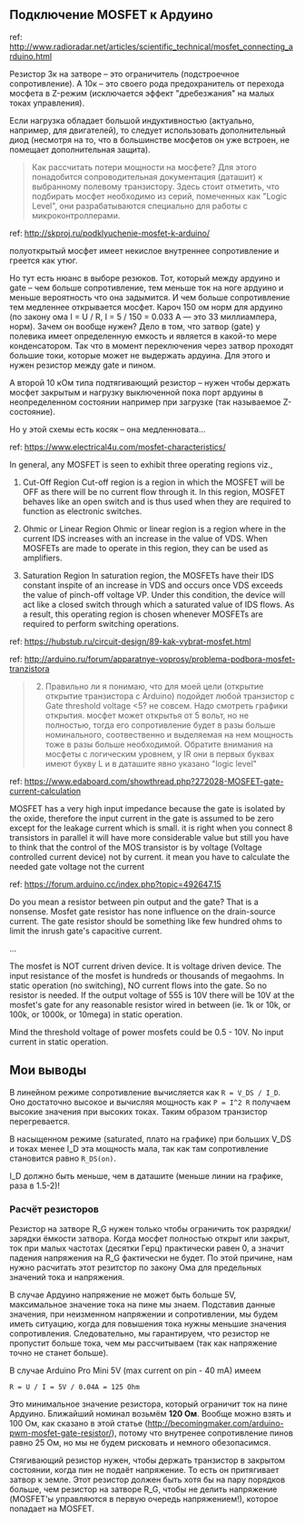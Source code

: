 ## Подключение MOSFET к Ардуино

ref: http://www.radioradar.net/articles/scientific_technical/mosfet_connecting_arduino.html

Резистор 3к на затворе – это ограничитель (подстроечное сопротивление). А 10к – это своего рода предохранитель от перехода мосфета в Z-режим (исключается эффект "дребезжания" на малых токах управления).

Если нагрузка обладает большой индуктивностью (актуально, например, для двигателей), то следует использовать дополнительный диод (несмотря на то, что в большинстве мосфетов он уже встроен, не помещает дополнительная защита).

> Как рассчитать потери мощности на мосфете?
> Для этого понадобится сопроводительная документация (даташит) к выбранному полевому транзистору. 
> Здесь стоит отметить, что подбирать мосфет необходимо из серий, помеченных как "Logic Level", они разрабатываются специально для работы с микроконтроллерами.


ref: http://skproj.ru/podklyuchenie-mosfet-k-arduino/

полуоткрытый мосфет имеет некислое внутреннее сопротивление и греется как утюг.

Но тут есть нюанс в выборе резюков. Тот, который между ардуино и gate – чем больше сопротивление, тем меньше ток на ноге ардуино и меньше вероятность что она задымится. И чем больше сопротивление тем медленнее открывается мосфет. Кароч 150 ом норм для ардуино (по закону ома I = U / R, I = 5 / 150 = 0.033 А  — это 33 миллиампера, норм). Зачем он вообще нужен? Дело в том, что затвор (gate) у полевика имеет определенную емкость и является в какой-то мере конденсатором. Так что в момент переключения через затвор проходят большие токи, которые может не выдержать ардуина. Для этого и нужен резистор между gate и пином.

А второй 10 кОм типа подтягивающий резистор – нужен чтобы держать мосфет закрытым и нагрузку выключенной пока порт ардуины в неопределенном состоянии например при загрузке (так называемое Z-состояние).

Но у этой схемы есть косяк – она медленновата...


ref: https://www.electrical4u.com/mosfet-characteristics/

In general, any MOSFET is seen to exhibit three operating regions viz.,

1. Cut-Off Region
Cut-off region is a region in which the MOSFET will be OFF as there will be no current flow through it. In this region, MOSFET behaves like an open switch and is thus used when they are required to function as electronic switches.

2. Ohmic or Linear Region
Ohmic or linear region is a region where in the current IDS increases with an increase in the value of VDS. When MOSFETs are made to operate in this region, they can be used as amplifiers.

3. Saturation Region
In saturation region, the MOSFETs have their IDS constant inspite of an increase in VDS and occurs once VDS exceeds the value of pinch-off voltage VP. Under this condition, the device will act like a closed switch through which a saturated value of IDS flows. As a result, this operating region is chosen whenever MOSFETs are required to perform switching operations.


ref: https://hubstub.ru/circuit-design/89-kak-vybrat-mosfet.html


ref: http://arduino.ru/forum/apparatnye-voprosy/problema-podbora-mosfet-tranzistora

> 2) Правильно ли я понимаю, что для моей цели (открытие открытие транзистора с Arduino) подойдет любой транзистор с Gate threshold voltage <5?
> не совсем. Надо смотреть графики открытия. мосфет может открытья от 5 вольт, но не полностью, тогда его сопротивление будет в разы больше номинального, соотвественно и выделяемая на нем мощность тоже в разы больше необходимой. Обратите внимания на мосфеты с логическим уровнем, у IR они в первых буквах имеют букву L и в даташите явно указано "logic level"


ref: https://www.edaboard.com/showthread.php?272028-MOSFET-gate-current-calculation

MOSFET has a very high input impedance because the gate is isolated by the oxide, therefore the input current in the gate is assumed to be zero except for the leakage current which is small. it is right when you connect 8 transistors in parallel it will have more considerable value but still you have to think that the control of the MOS transistor is by voltage (Voltage controlled current device) not by current.
it mean you have to calculate the needed gate voltage not the current


ref: https://forum.arduino.cc/index.php?topic=492647.15

Do you mean a resistor between pin output and the gate?
That is a nonsense. Mosfet gate resistor has none influence on the drain-source current.
The gate resistor should be something like few hundred ohms to limit the inrush gate's capacitive current.

...

The mosfet is NOT current driven device. It is voltage driven device. The input resistance of the mosfet is hundreds or thousands of megaohms.
In static operation (no switching), NO current flows into the gate.
So no resistor is needed.
If the output voltage of 555 is 10V there will be 10V at the mosfet's gate for any reasonable resistor wired in between (ie. 1k or 10k, or 100k, or 1000k, or 10mega) in static operation.

Mind the threshold voltage of power mosfets could be 0.5 - 10V. No input current in static operation.

## Мои выводы

В линейном режиме сопротивление вычисляется как `R = V_DS / I_D`. 
Оно достаточно высокое и вычисляя мощность как `P = I^2 R` получаем высокие значения при высоких токах. 
Таким образом транзистор перегревается. 

В насыщенном режиме (saturated, плато на графике) при больших V_DS и токах менее I_D эта мощность мала, так как там сопротивление становится равно `R_DS(on)`.

I_D должно быть меньше, чем в даташите (меньше линии на графике, раза в 1.5-2)!

### Расчёт резисторов

Резистор на затворе R_G нужен только чтобы ограничить ток разрядки/зарядки ёмкости затвора. Когда мосфет полностью открыт или закрыт, ток при малых частотах (десятки Герц) практически равен 0, а значит падения напряжения на R_G фактически не будет. По этой причине, нам нужно расчитать этот резитстор по закону Ома для предельных значений тока и напряжения.

В случае Ардуино напряжение не может быть больше 5V, максимальное значение тока на пине мы знаем. Подставив данные значения, при неизменном напряжении и сопротивлении, мы будем иметь ситуацию, когда для повышения тока нужны меньшие значения сопротивления. Следовательно, мы гарантируем, что резистор не пропустит больше тока, чем мы рассчитываем (так как напряжение точно не станет больше).

В случае Arduino Pro Mini 5V (max current on pin - 40 mA) имеем

```
R = U / I = 5V / 0.04A = 125 Ohm
```

Это минимальное значение резистора, который ограничит ток на пине Ардуино. Ближайший номинал возьмём **120 Ом**. Вообще можно взять и 100 Ом, как сказано в этой статье (http://becomingmaker.com/arduino-pwm-mosfet-gate-resistor/), потому что внутренее сопротивление пинов равно 25 Ом, но мы не будем рисковать и немного обезопасимся.

Стягивающий резистор нужен, чтобы держать транзистор в закрытом состоянии, когда пин не подаёт напряжение. То есть он притягивает затвор к земле. Этот резистор должен быть хотя бы на пару порядков больше, чем резистор на затворе R_G, чтобы не делить напряжение (MOSFET'ы управляются в первую очередь напряжением!), которое попадает на MOSFET.